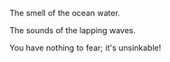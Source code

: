 The smell of the ocean water. 

The sounds of the lapping waves.

You have nothing to fear; it's unsinkable!